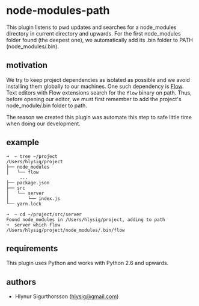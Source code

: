 # node-modules-path

This plugin listens to pwd updates and searches for a node_modules directory in
current directory and upwards. For the first node_modules folder found (the
deepest one), we automatically add its .bin folder to PATH (node_modules/.bin).

## motivation

We try to keep project dependencies as isolated as possible and we avoid
installing them globally to our machines. One such dependency is
[Flow](https://flow.org/). Text editors with Flow extensions search for the `flow`
binary on path. Thus, before opening our editor, we must first remember to add
the project's node_module/.bin folder to path.

The reason we created this plugin was automate this step to safe little time
when doing our development.

## example

	➜  ~ tree ~/project
	/Users/hlysig/project
	├── node_modules
	│   └── flow
		 ...
	├── package.json
	├── src
	│   └── server
	│       └── index.js
	└── yarn.lock
	
	➜  ~ cd ~/project/src/server
	Found node_modules in /Users/hlysig/project, adding to path
	➜  server which flow
	/Users/hlysig/project/node_modules/.bin/flow

## requirements

This plugin uses Python and works with Python 2.6 and upwards.

## authors

- Hlynur Sigurthorsson ([hlysig@gmail.com](mailto:hlysig@gmail.com))
